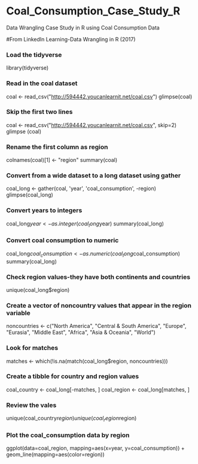 # Coal_Consumption_Case_Study_R
Data Wrangling Case Study in R using Coal Consumption Data

#From LinkedIn Learning-Data Wrangling in R (2017)

### Load the tidyverse
library(tidyverse)

### Read in the coal dataset
coal <- read_csv("http://594442.youcanlearnit.net/coal.csv")
glimpse(coal)

### Skip the first two lines
coal <- read_csv("http://594442.youcanlearnit.net/coal.csv", skip=2)
glimpse (coal)

### Rename the first column as region
colnames(coal)[1] <- "region"
summary(coal)

### Convert from a wide dataset to a long dataset using gather
coal_long <- gather(coal, 'year', 'coal_consumption', -region)
glimpse(coal_long)

### Convert years to integers
coal_long$year <- as.integer(coal_long$year)
summary(coal_long)

### Convert coal consumption to numeric
coal_long$coal_consumption <- as.numeric(coal_long$coal_consumption)
summary(coal_long)

### Check region values-they have both continents and countries
unique(coal_long$region)

### Create a vector of noncountry values that appear in the region variable
noncountries <- c("North America", "Central & South America", "Europe", "Eurasia", "Middle East", "Africa", "Asia & Oceania", "World")

### Look for matches
matches <- which(!is.na(match(coal_long$region, noncountries)))

### Create a tibble for country and region values
coal_country <- coal_long[-matches, ]
coal_region <- coal_long[matches, ]

### Review the vales
unique(coal_country$region)
unique(coal_region$region)

### Plot the coal_consumption data by region
ggplot(data=coal_region, mapping=aes(x=year, y=coal_consumption)) +
  geom_line(mapping=aes(color=region))
